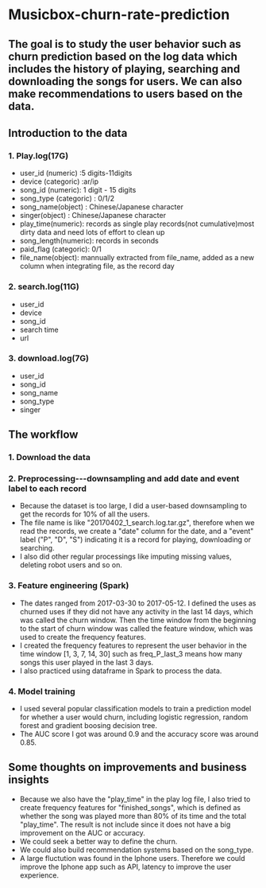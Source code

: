# Musicbox-churn-rate-prediction
## The goal is to study the user behavior such as churn prediction based on the log data which includes the history of playing, searching and downloading the songs for users. We can also make recommendations to users based on the data.

## Introduction to the data
### 1. Play.log(17G)
- user_id (numeric) :5 digits-11digits
- device (categoric) :ar/ip
- song_id (numeric): 1 digit - 15 digits
- song_type (categoric) : 0/1/2
- song_name(object) : Chinese/Japanese character
- singer(object) : Chinese/Japanese character
- play_time(numeric): records as single play records(not cumulative)most dirty data and need lots of effort to clean up
- song_length(numeric): records in seconds
- paid_flag (categoric): 0/1
- file_name(object): mannually extracted from file_name, added as a new column when integrating file, as the record day
### 2. search.log(11G)
- user_id
- device
- song_id
- search time
- url
### 3. download.log(7G)
- user_id
- song_id
- song_name
- song_type
- singer

## The workflow
### 1. Download the data
### 2. Preprocessing---downsampling and add date and event label to each record
- Because the dataset is too large, I did a user-based downsampling to get the records for 10% of all the users.
- The file name is like "20170402_1_search.log.tar.gz", therefore when we read the records, we create a "date" column for the date, and a "event" label ("P", "D", "S") indicating it is a record for playing, downloading or searching.
- I also did other regular processings like imputing missing values, deleting robot users and so on.
### 3. Feature engineering (Spark)
- The dates ranged from 2017-03-30 to 2017-05-12. I defined the uses as churned uses if they did not have any activity in the last 14 days, which was called the churn window. Then the time window from the beginning to the start of churn window was called the feature window, which was used to create the frequency features. 
- I created the frequency features to represent the user behavior in the time window [1, 3, 7, 14, 30] such as freq_P_last_3 means how many songs this user played in the last 3 days.
- I also practiced using dataframe in Spark to process the data.
### 4. Model training
- I used several popular classification models to train a prediction model for whether a user would churn, including logistic regression, random forest and gradient boosing decision tree.
- The AUC score I got was around 0.9 and the accuracy score was around 0.85.

## Some thoughts on improvements and business insights
- Because we also have the "play_time" in the play log file, I also tried to create frequency features for "finished_songs", which is defined as whether the song was played more than 80% of its time and the total "play_time". The result is not include since it does not have a big improvement on the AUC or accuracy.
- We could seek a better way to define the churn.
- We could also build recommendation systems based on the song_type.
- A large fluctution was found in the Iphone users. Therefore we could improve the Iphone app such as API, latency to improve the user experience.
